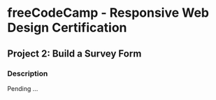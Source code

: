 # freeCodeCamp - Responsive Web Design Certification
## Project 2: Build a Survey Form
### Description
Pending ...